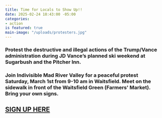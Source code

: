 ```yaml
---
title: Time for Locals to Show Up!!
date: 2025-02-24 18:43:00 -05:00
categories:
- action
is featured: true
main-image: "/uploads/protesters.jpg"
---
```


### Protest the destructive and illegal actions of the Trump/Vance administration during JD Vance’s planned ski weekend at  Sugarbush and the Pitcher Inn.

### Join Indivisible Mad River Valley for a peaceful protest Saturday, March 1st from 9-10 am in Waitsfield. Meet on the sidewalk in front of the Waitsfield Green (Farmers' Market). Bring your own signs.

## [SIGN UP HERE](https://www.mobilize.us/indivisiblemadrivervalley/event/758259/?referring_vol=4295329&share_context=dashboard-event-details&sharer_role=SharerRole.ORGANIZER)